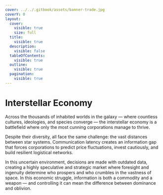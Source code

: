 ```yaml
---
cover: ../../.gitbook/assets/banner-trade.jpg
coverY: 0
layout:
  cover:
    visible: true
    size: full
  title:
    visible: true
  description:
    visible: false
  tableOfContents:
    visible: true
  outline:
    visible: true
  pagination:
    visible: true
---
```


# Interstellar Economy

Across the thousands of inhabited worlds in the galaxy — where countless cultures, ideologies, and species converge — the interstellar economy is a battlefield where only the most cunning corporations manage to thrive.

Despite their diversity, all face the same challenge: the vast distances between star systems. Communication latency creates an information gap that forces corporations to predict price fluctuations, invest cautiously, and build resilient logistical networks.

In this uncertain environment, decisions are made with outdated data, creating a highly speculative and strategic market where foresight and ingenuity determine who prospers and who crumbles in the vastness of space. In this economic struggle, information is both a commodity and a weapon — and controlling it can mean the difference between dominance and oblivion.
